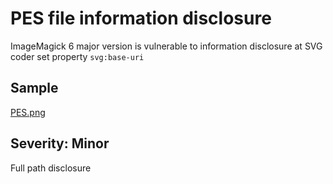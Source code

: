 # PES file information disclosure
ImageMagick 6 major version is vulnerable to information disclosure at SVG coder set property `svg:base-uri`
## Sample
[PES.png](https://github.com/d0ge/data-processing/blob/master/Samples/PES.png)
## Severity: Minor
Full path disclosure
